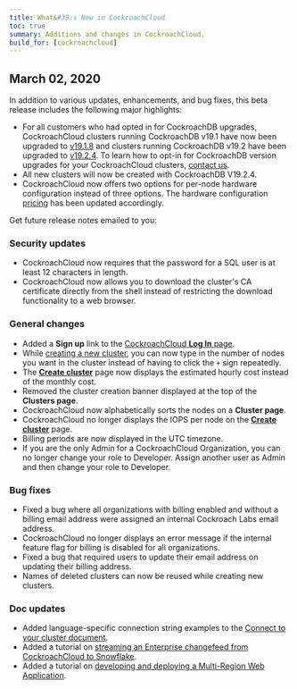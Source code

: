 ```yaml
---
title: What&#39;s New in CockroachCloud
toc: true
summary: Additions and changes in CockroachCloud.
build_for: [cockroachcloud]
---
```


## March 02, 2020

In addition to various updates, enhancements, and bug fixes, this beta release includes the following major highlights:

- For all customers who had opted in for CockroachDB upgrades, CockroachCloud clusters running CockroachDB v19.1 have now been upgraded to [v19.1.8](https://www.cockroachlabs.com/docs/releases/v19.1.8.html) and clusters running CockroachDB v19.2 have been upgraded to [v19.2.4](https://www.cockroachlabs.com/docs/releases/v19.2.4.html). To learn how to opt-in for CockroachDB version upgrades for your CockroachCloud clusters, [contact us](https://support.cockroachlabs.com/hc/en-us).
- All new clusters will now be created with CockroachDB V19.2.4.
- CockroachCloud now offers two options for per-node hardware configuration instead of three options. The hardware configuration [pricing](cockroachcloud-create-your-cluster.html#step-2-select-the-cloud-provider) has been updated accordingly.

Get future release notes emailed to you:

<div class="hubspot-install-form install-form-1 clearfix">
    <script>
        hbspt.forms.create({
            css: '',
            cssClass: 'install-form',
            portalId: '1753393',
            formId: '39686297-81d2-45e7-a73f-55a596a8d5ff',
            formInstanceId: 1,
            target: '.install-form-1'
        });
    </script>
</div>

### Security updates

- CockroachCloud now requires that the password for a SQL user is at least 12 characters in length.
- CockroachCloud now allows you to download the cluster's CA certificate directly from the shell instead of restricting the download functionality to a web browser.

### General changes

- Added a **Sign up** link to the [CockroachCloud **Log In** page](https://cockroachlabs.cloud/).
- While [creating a new cluster](cockroachcloud-create-your-cluster.html), you can now type in the number of nodes you want in the cluster instead of having to click the `+` sign repeatedly.
- The [**Create cluster**](cockroachcloud-create-your-cluster.html) page now displays the estimated hourly cost instead of the monthly cost.
- Removed the cluster creation banner displayed at the top of the **Clusters page**.
- CockroachCloud now alphabetically sorts the nodes on a **Cluster page**.
- CockroachCloud no longer displays the IOPS per node on the [**Create cluster**](cockroachcloud-create-your-cluster.html) page.
- Billing periods are now displayed in the UTC timezone.
- If you are the only Admin for a CockroachCloud Organization, you can no longer change your role to Developer. Assign another user as Admin and then change your role to Developer.

### Bug fixes

- Fixed a bug where all organizations with billing enabled and without a billing email address were assigned an internal Cockroach Labs email address.
- CockroachCloud no longer displays an error message if the internal feature flag for billing is disabled for all organizations.
- Fixed a bug that required users to update their email address on updating their billing address.
- Names of deleted clusters can now be reused while creating new clusters.

### Doc updates

- Added language-specific connection string examples to the [Connect to your cluster document](https://www.cockroachlabs.com/docs/cockroachcloud/stable/cockroachcloud-connect-to-your-cluster.html#use-a-postgres-driver-or-orm).
- Added a tutorial on [streaming an Enterprise changefeed from CockroachCloud to Snowflake](https://www.cockroachlabs.com/docs/cockroachcloud/stable/stream-changefeed-to-snowflake-aws.html).
- Added a tutorial on [developing and deploying a Multi-Region Web Application](https://www.cockroachlabs.com/docs/stable/multi-region-overview.html).
